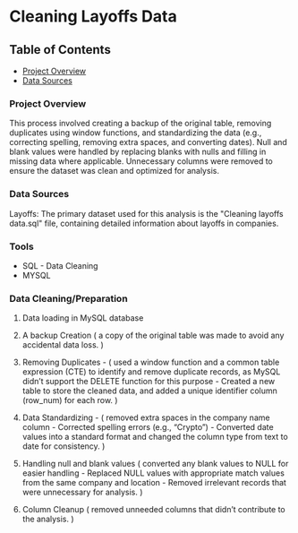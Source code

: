 # Cleaning Layoffs Data


## Table of Contents

- [Project Overview](#Project-Overview)
- [Data Sources](#Data-Sources)


### Project Overview

This process involved creating a backup of the original table, removing duplicates using window functions, and standardizing the data (e.g., correcting spelling, removing extra spaces, and converting dates). Null and blank values were handled by replacing blanks with nulls and filling in missing data where applicable. Unnecessary columns were removed to ensure the dataset was clean and optimized for analysis.

### Data Sources

Layoffs: The primary dataset used for this analysis is the "Cleaning layoffs data.sql" file, containing detailed information about layoffs in companies.

### Tools

- SQL - Data Cleaning
- MYSQL

### Data Cleaning/Preparation

1. Data loading in MySQL database
2. A backup Creation ( a copy of the original table was made to avoid any accidental data loss. )
3. Removing Duplicates - 
   ( used a window function and a common table expression (CTE) to identify and remove duplicate records, as MySQL didn’t support the DELETE function for this purpose - 
Created a new table to store the cleaned data, and added a unique identifier column (row_num) for each row. )

4. Data Standardizing - ( removed extra spaces in the company name column - 
Corrected spelling errors (e.g., “Crypto”) - 
Converted date values into a standard format and changed the column type from text to date for consistency. )

5. Handling null and blank values ( converted any blank values to NULL for easier handling - 
Replaced NULL values with appropriate match values from the same company and location - 
Removed irrelevant records that were unnecessary for analysis. )

 6. Column Cleanup ( removed unneeded columns that didn’t contribute to the analysis. )
   
